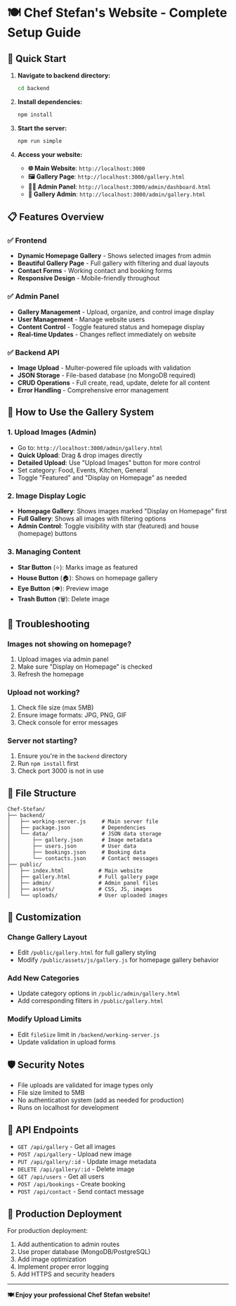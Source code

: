 # 🍽️ Chef Stefan's Website - Complete Setup Guide

## 🚀 Quick Start

1. **Navigate to backend directory:**
   ```bash
   cd backend
   ```

2. **Install dependencies:**
   ```bash
   npm install
   ```

3. **Start the server:**
   ```bash
   npm run simple
   ```

4. **Access your website:**
   - **🌐 Main Website**: `http://localhost:3000`
   - **🖼️ Gallery Page**: `http://localhost:3000/gallery.html`
   - **👨‍💼 Admin Panel**: `http://localhost:3000/admin/dashboard.html`
   - **📱 Gallery Admin**: `http://localhost:3000/admin/gallery.html`

## 📋 Features Overview

### ✅ Frontend
- **Dynamic Homepage Gallery** - Shows selected images from admin
- **Beautiful Gallery Page** - Full gallery with filtering and dual layouts
- **Contact Forms** - Working contact and booking forms
- **Responsive Design** - Mobile-friendly throughout

### ✅ Admin Panel
- **Gallery Management** - Upload, organize, and control image display
- **User Management** - Manage website users
- **Content Control** - Toggle featured status and homepage display
- **Real-time Updates** - Changes reflect immediately on website

### ✅ Backend API
- **Image Upload** - Multer-powered file uploads with validation
- **JSON Storage** - File-based database (no MongoDB required)
- **CRUD Operations** - Full create, read, update, delete for all content
- **Error Handling** - Comprehensive error management

## 🎯 How to Use the Gallery System

### 1. **Upload Images (Admin)**
   - Go to: `http://localhost:3000/admin/gallery.html`
   - **Quick Upload**: Drag & drop images directly
   - **Detailed Upload**: Use "Upload Images" button for more control
   - Set category: Food, Events, Kitchen, General
   - Toggle "Featured" and "Display on Homepage" as needed

### 2. **Image Display Logic**
   - **Homepage Gallery**: Shows images marked "Display on Homepage" first
   - **Full Gallery**: Shows all images with filtering options
   - **Admin Control**: Toggle visibility with star (featured) and house (homepage) buttons

### 3. **Managing Content**
   - **Star Button** (⭐): Marks image as featured
   - **House Button** (🏠): Shows on homepage gallery
   - **Eye Button** (👁️): Preview image
   - **Trash Button** (🗑️): Delete image

## 🔧 Troubleshooting

### **Images not showing on homepage?**
1. Upload images via admin panel
2. Make sure "Display on Homepage" is checked
3. Refresh the homepage

### **Upload not working?**
1. Check file size (max 5MB)
2. Ensure image formats: JPG, PNG, GIF
3. Check console for error messages

### **Server not starting?**
1. Ensure you're in the `backend` directory
2. Run `npm install` first
3. Check port 3000 is not in use

## 📁 File Structure

```
Chef-Stefan/
├── backend/
│   ├── working-server.js     # Main server file
│   ├── package.json          # Dependencies
│   └── data/                 # JSON data storage
│       ├── gallery.json      # Image metadata
│       ├── users.json        # User data
│       ├── bookings.json     # Booking data
│       └── contacts.json     # Contact messages
├── public/
│   ├── index.html           # Main website
│   ├── gallery.html         # Full gallery page
│   ├── admin/               # Admin panel files
│   ├── assets/              # CSS, JS, images
│   └── uploads/             # User uploaded images
```

## 🎨 Customization

### **Change Gallery Layout**
- Edit `/public/gallery.html` for full gallery styling
- Modify `/public/assets/js/gallery.js` for homepage gallery behavior

### **Add New Categories**
- Update category options in `/public/admin/gallery.html`
- Add corresponding filters in `/public/gallery.html`

### **Modify Upload Limits**
- Edit `fileSize` limit in `/backend/working-server.js`
- Update validation in upload forms

## 🛡️ Security Notes

- File uploads are validated for image types only
- File size limited to 5MB
- No authentication system (add as needed for production)
- Runs on localhost for development

## 📝 API Endpoints

- `GET /api/gallery` - Get all images
- `POST /api/gallery` - Upload new image
- `PUT /api/gallery/:id` - Update image metadata
- `DELETE /api/gallery/:id` - Delete image
- `GET /api/users` - Get all users
- `POST /api/bookings` - Create booking
- `POST /api/contact` - Send contact message

## 🎯 Production Deployment

For production deployment:
1. Add authentication to admin routes
2. Use proper database (MongoDB/PostgreSQL)
3. Add image optimization
4. Implement proper error logging
5. Add HTTPS and security headers

---

**🍽️ Enjoy your professional Chef Stefan website!**